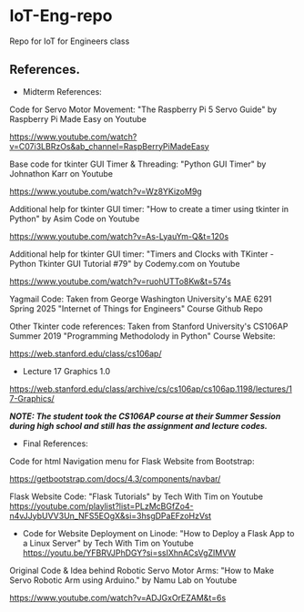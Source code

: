 # IoT-Eng-repo
Repo for IoT for Engineers class
## References.
- Midterm References:

Code for Servo Motor Movement:
"The Raspberry Pi 5 Servo Guide" by Raspberry Pi Made Easy on Youtube

https://www.youtube.com/watch?v=C07i3LBRzOs&ab_channel=RaspBerryPiMadeEasy

Base code for tkinter GUI Timer & Threading:
"Python GUI Timer" by Johnathon Karr on Youtube

https://www.youtube.com/watch?v=Wz8YKizoM9g

Additional help for tkinter GUI timer:
"How to create a timer using tkinter in Python" by Asim Code on Youtube

https://www.youtube.com/watch?v=As-LyauYm-Q&t=120s

Additional help for tkinter GUI timer:
"Timers and Clocks with TKinter - Python Tkinter GUI Tutorial #79" by Codemy.com on Youtube

https://www.youtube.com/watch?v=ruohUTTo8Kw&t=574s

Yagmail Code:
Taken from George Washington University's MAE 6291 Spring 2025 "Internet of Things for Engineers" Course Github Repo

Other Tkinter code references:
Taken from Stanford University's CS106AP Summer 2019 "Programming Methodolody in Python" Course Website:

https://web.stanford.edu/class/cs106ap/
- Lecture 17 Graphics 1.0

https://web.stanford.edu/class/archive/cs/cs106ap/cs106ap.1198/lectures/17-Graphics/

***NOTE: The student took the CS106AP course at their Summer Session during high school and still has the assignment and lecture codes.***

- Final References:

Code for html Navigation menu for Flask Website from Bootstrap:

https://getbootstrap.com/docs/4.3/components/navbar/

Flask Website Code: 
"Flask Tutorials" by Tech With Tim on Youtube
https://youtube.com/playlist?list=PLzMcBGfZo4-n4vJJybUVV3Un_NFS5EOgX&si=3hsgDPaEFzoHzVst
- Code for Website Deployment on Linode:
"How to Deploy a Flask App to a Linux Server" by Tech With Tim on Youtube
https://youtu.be/YFBRVJPhDGY?si=ssIXhnACsVgZIMVW

Original Code & Idea behind Robotic Servo Motor Arms:
"How to Make Servo Robotic Arm using Arduino." by Namu Lab on Youtube

https://www.youtube.com/watch?v=ADJGxOrEZAM&t=6s
